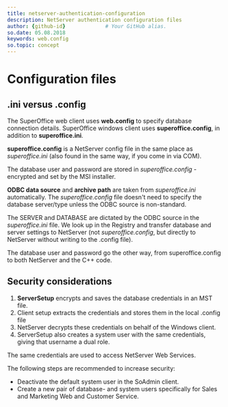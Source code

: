 ```yaml
---
title: netserver-authentication-configuration
description: NetServer authentication configuration files
author: {github-id}             # Your GitHub alias.
so.date: 05.08.2018
keywords: web.config
so.topic: concept
---
```


# Configuration files

## .ini versus .config

The SuperOffice web client uses **web.config** to specify database connection details. SuperOffice windows client uses **superoffice.config**, in addition to **superoffice.ini**.

**superoffice.config** is a NetServer config file in the same place as *superoffice.ini* (also found in the same way, if you come in via COM).

The database user and password are stored in *superoffice.config* - encrypted and set by the MSI installer.

**ODBC data source** and **archive path** are taken from *superoffice.ini* automatically. The *superoffice.config* file doesn't need to specify the database server/type unless the ODBC source is non-standard.

The SERVER and DATABASE are dictated by the ODBC source in the *superoffice.ini* file. We look up in the Registry and transfer database and server settings to NetServer (not *superoffice.config*, but directly to NetServer without writing to the .config file).

The database user and password go the other way, from superoffice.config to both NetServer and the C++ code.

## Security considerations

1. **ServerSetup** encrypts and saves the database credentials in an MST file.
2. Client setup extracts the credentials and stores them in the local .config file
3. NetServer decrypts these credentials on behalf of the Windows client.
4. ServerSetup also creates a system user with the same credentials, giving that username a dual role.

The same credentials are used to access NetServer Web Services.

The following steps are recommended to increase security:

* Deactivate the default system user in the SoAdmin client.
* Create a new pair of database- and system users specifically for Sales and Marketing Web and Customer Service.
